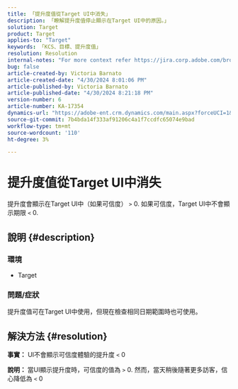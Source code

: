 ```yaml
---
title: 「提升度值從Target UI中消失」
description: 「瞭解提升度值停止顯示在Target UI中的原因。」
solution: Target
product: Target
applies-to: "Target"
keywords: 「KCS、目標、提升度值」
resolution: Resolution
internal-notes: "For more context refer https://jira.corp.adobe.com/browse/TGT-41844"
bug: false
article-created-by: Victoria Barnato
article-created-date: "4/30/2024 8:01:06 PM"
article-published-by: Victoria Barnato
article-published-date: "4/30/2024 8:21:18 PM"
version-number: 6
article-number: KA-17354
dynamics-url: "https://adobe-ent.crm.dynamics.com/main.aspx?forceUCI=1&pagetype=entityrecord&etn=knowledgearticle&id=642b7a5c-2c07-ef11-9f8a-6045bd0a08d9"
source-git-commit: 7b4bda14f333af91206c4a1f7ccdfc65074e9bad
workflow-type: tm+mt
source-wordcount: '110'
ht-degree: 3%

---
```


# 提升度值從Target UI中消失


提升度會顯示在Target UI中（如果可信度） `>`  0. 如果可信度，Target UI中不會顯示期限 `<`  0.

## 說明 {#description}


### <b>環境</b>

- Target


### <b>問題/症狀</b>

提升度值可在Target UI中使用，但現在檢查相同日期範圍時也可使用。


## 解決方法 {#resolution}




<b>事實：</b> UI不會顯示可信度體驗的提升度 `<`  0



<b>說明： </b>當UI顯示提升度時，可信度的值為 `>`  0. 然而，當天稍後隨著更多訪客，信心降低為 `<`  0

